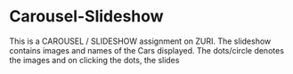 # Carousel-Slideshow
This is a CAROUSEL / SLIDESHOW assignment on ZURI. The slideshow contains images and names of the Cars displayed. The dots/circle denotes the images and on clicking the dots, the slides 
